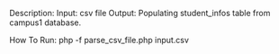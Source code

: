 Description:
	Input: csv file
	Output: Populating student_infos table from campus1 database.

How To Run:
	php -f parse_csv_file.php input.csv
